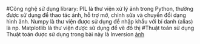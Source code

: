 #Công nghệ sử dụng
library: 
PIL là thư viện xử lý ảnh trong Python, thường được sử dụng để thao tác ảnh, hỗ trợ mở, chỉnh sửa và chuyển đổi dạng hình ảnh. 
Numpy là thư viện được sử dụng để nhập khẩu với bí danh (alias) là np.
Matplotlib là thư viện được sử dụng để vẽ đồ thị
#Thuật toán sử dụng
Thuật toán được sử dụng trong bài này là Inversion
[ảnh](![image](https://github.com/user-attachments/assets/c400652f-1a38-4a1d-a5c0-95883dbe6cf8))



